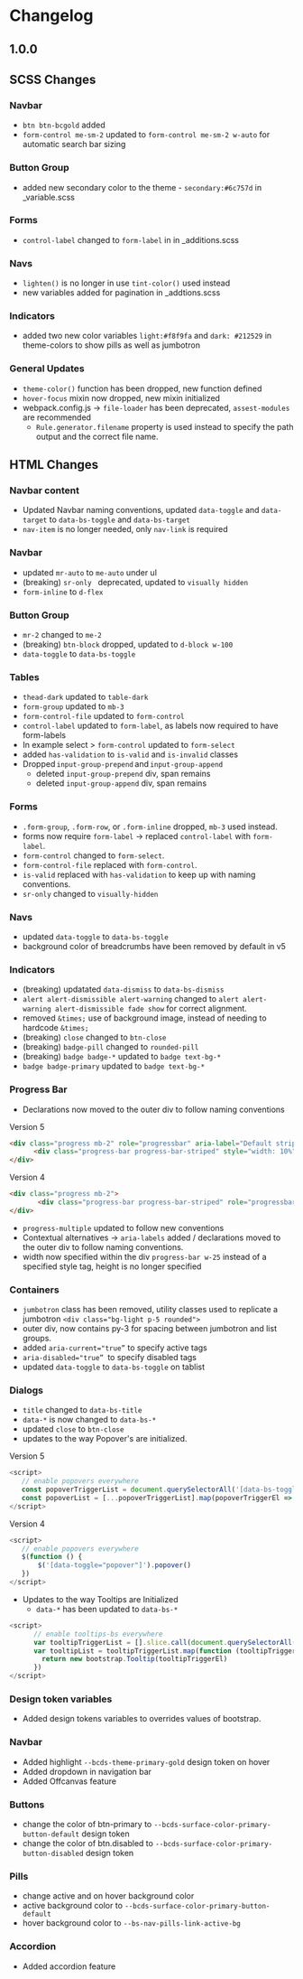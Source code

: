 # Changelog

## 1.0.0

## SCSS Changes

### Navbar

- `btn btn-bcgold` added
- `form-control me-sm-2` updated to `form-control me-sm-2 w-auto` for automatic search bar sizing

### Button Group

- added new secondary color to the theme - `secondary:#6c757d` in _variable.scss

### Forms

- `control-label` changed to `form-label` in in _additions.scss

### Navs

- `lighten()` is no longer in use `tint-color()` used instead
- new variables added for pagination in _addtions.scss

### Indicators

- added two new color variables `light:#f8f9fa` and `dark: #212529` in theme-colors to show pills as well as jumbotron

### General Updates

- `theme-color()` function has been dropped, new function defined
- `hover-focus` mixin now dropped, new mixin initialized  
- webpack.config.js →  `file-loader` has been deprecated, `assest-modules` are recommended
    -  `Rule.generator.filename` property is used instead to specify the path output and the correct file name.

## HTML Changes

### Navbar content

- Updated Navbar naming conventions, updated `data-toggle` and `data-target` to `data-bs-toggle` and `data-bs-target`
- `nav-item` is no longer needed, only `nav-link` is required

### Navbar

- updated `mr-auto` to `me-auto` under ul
- (breaking) `sr-only ` deprecated, updated to `visually hidden`
- `form-inline` to `d-flex`

### Button Group

- `mr-2` changed to `me-2`
- (breaking) `btn-block` dropped, updated to `d-block w-100`
- `data-toggle` to `data-bs-toggle`

### Tables

- `thead-dark` updated to `table-dark`
- `form-group` updated to `mb-3`
- `form-control-file` updated to `form-control`
- `control-label` updated to `form-label`, as labels now required to have form-labels
- In example select > `form-control` updated to `form-select`
- added `has-validation` to `is-valid` and `is-invalid` classes
- Dropped `input-group-prepend` and `input-group-append`
    - deleted `input-group-prepend` div, span remains 
    - deleted `input-group-append` div, span remains 

### Forms

- `.form-group`, `.form-row`, or `.form-inline`  dropped, `mb-3` used instead.
- forms now require `form-label` → replaced `control-label` with `form-label`.
- `form-control` changed to `form-select`.
- `form-control-file` replaced with `form-control`.
- `is-valid` replaced with `has-validation` to keep up with naming conventions.
- `sr-only` changed to `visually-hidden`

### Navs

- updated `data-toggle` to `data-bs-toggle`
- background color of breadcrumbs have been removed by default in v5

### Indicators

- (breaking) updatated `data-dismiss` to `data-bs-dismiss` 
- `alert alert-dismissible alert-warning` changed to `alert alert-warning alert-dismissible fade show` for correct alignment.
- removed `&times;` use of background image, instead of needing to hardcode `&times;`
- (breaking) `close` changed to `btn-close`
- (breaking) `badge-pill` changed to `rounded-pill`
- (breaking) `badge badge-*` updated to `badge text-bg-*`
- `badge badge-primary` updated to `badge text-bg-*`

### Progress Bar

- Declarations now moved to the outer div to follow naming conventions

Version 5
```html
<div class="progress mb-2" role="progressbar" aria-label="Default striped example" aria-valuenow="10" aria-valuemin="0" aria-valuemax="100">
      <div class="progress-bar progress-bar-striped" style="width: 10%"></div>
</div>
```

Version 4
```html
<div class="progress mb-2">
       <div class="progress-bar progress-bar-striped" role="progressbar" style="width: 10%" aria-valuenow="10" aria-valuemin="0" aria-valuemax="100"></div>
</div>

```
- `progress-multiple` updated to follow new conventions
- Contextual alternatives → `aria-labels` added / declarations moved to the outer div to follow naming conventions.
- width now specified within the div `progress-bar w-25` instead of a specified style tag, height is no longer specified 

### Containers

- `jumbotron` class has been removed, utility classes used to replicate a jumbotron `<div class="bg-light p-5 rounded">`
- outer div, now contains py-3 for spacing between jumbotron and list groups.
- added `aria-current="true”`  to specify active tags
- `aria-disabled="true” `to specify disabled tags
- updated `data-toggle` to `data-bs-toggle` on tablist

### Dialogs

- `title` changed to `data-bs-title`
- `data-*` is now changed to `data-bs-*`
- updated `close` to `btn-close`
- updates to the way Popover's are initialized.

Version 5
```javascript
<script>
   // enable popovers everywhere
   const popoverTriggerList = document.querySelectorAll('[data-bs-toggle="popover"]')
   const popoverList = [...popoverTriggerList].map(popoverTriggerEl => new bootstrap.Popover(popoverTriggerEl))
</script>
```

Version 4
```javascript
<script>
   // enable popovers everywhere
   $(function () {
       $('[data-toggle="popover"]').popover()
   })
</script>
```

- Updates to the way Tooltips are Initialized
    - `data-*` has been updated to `data-bs-*`
```javascript
<script>
      // enable tooltips-bs everywhere
      var tooltipTriggerList = [].slice.call(document.querySelectorAll('[data-bs-toggle="tooltip"]'))
      var tooltipList = tooltipTriggerList.map(function (tooltipTriggerEl) {
        return new bootstrap.Tooltip(tooltipTriggerEl)
      })
</script>
```

### Design token variables
 - Added design tokens variables to overrides values of bootstrap.

### Navbar

- Added highlight `--bcds-theme-primary-gold` design token on hover
- Added dropdown in navigation bar
- Added Offcanvas feature

### Buttons

- change the color of btn-primary to `--bcds-surface-color-primary-button-default` design token
- change the color of btn.disabled to `--bcds-surface-color-primary-button-disabled` design token

### Pills

- change active and on hover background color
- active background color to `--bcds-surface-color-primary-button-default`
- hover background color to `--bs-nav-pills-link-active-bg`

### Accordion

- Added accordion feature